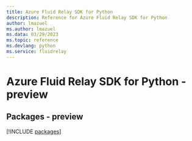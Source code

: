 ```yaml
---
title: Azure Fluid Relay SDK for Python
description: Reference for Azure Fluid Relay SDK for Python
author: lmazuel
ms.author: lmazuel
ms.data: 03/29/2023
ms.topic: reference
ms.devlang: python
ms.service: fluidrelay
---
```

# Azure Fluid Relay SDK for Python - preview
## Packages - preview
[!INCLUDE [packages](fluid-relay-index.md)]